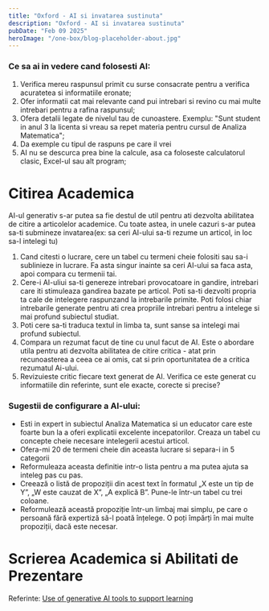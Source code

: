 ```yaml
---
title: "Oxford - AI si invatarea sustinuta"
description: "Oxford - AI si invatarea sustinuta"
pubDate: "Feb 09 2025"
heroImage: "/one-box/blog-placeholder-about.jpg"
---
```


### Ce sa ai in vedere cand folosesti AI:

1. Verifica mereu raspunsul primit cu surse consacrate pentru a verifica acuratetea si informatiile eronate;
2. Ofer informatii cat mai relevante cand pui intrebari si revino cu mai multe intrebari pentru a rafina raspunsul;
3. Ofera detalii legate de nivelul tau de cunoastere. Exemplu: "Sunt student in anul 3 la licenta si vreau sa repet materia pentru cursul de Analiza Matematica";
4. Da exemple cu tipul de raspuns pe care il vrei
5. AI nu se descurca prea bine la calcule, asa ca foloseste calculatorul clasic, Excel-ul sau alt program;

# Citirea Academica

AI-ul generativ s-ar putea sa fie destul de util pentru ati dezvolta abilitatea de citire a articolelor academice. Cu toate astea, in unele cazuri s-ar putea sa-ti submineze invatarea(ex: sa ceri AI-ului sa-ti rezume un articol, in loc sa-l intelegi tu)

1. Cand citesti o lucrare, cere un tabel cu termeni cheie folositi sau sa-i sublinieze in lucrare. Fa asta singur inainte sa ceri AI-ului sa faca asta, apoi compara cu termenii tai.
2. Cere-i AI-uliui sa-ti genereze intrebari provocatoare in gandire, intrebari care iti stimuleaza gandirea bazate pe articol. Poti sa-ti dezvolti propria ta cale de intelegere raspunzand la intrebarile primite. Poti folosi chiar intrebarile generate pentru ati crea propriile intrebari pentru a intelege si mai profund subiectul studiat.
3. Poti cere sa-ti traduca textul in limba ta, sunt sanse sa intelegi mai profund subiectul.
4. Compara un rezumat facut de tine cu unul facut de AI. Este o abordare utila pentru ati dezvolta abilitatea de citire critica - atat prin recunoasterea a ceea ce ai omis, cat si prin oportunitatea de a critica rezumatul Ai-ului.
5. Revizuieste critic fiecare text generat de AI. Verifica ce este generat cu informatiile din referinte, sunt ele exacte, corecte si precise?

### Sugestii de configurare a AI-ului:

-   Esti in expert in subiectul Analiza Matematica si un educator care este foarte bun la a oferi explicatii excelente incepatorilor. Creaza un tabel cu concepte cheie necesare intelegerii acestui articol.
-   Ofera-mi 20 de termeni cheie din aceasta lucrare si separa-i in 5 categorii
-   Reformuleaza aceasta definitie intr-o lista pentru a ma putea ajuta sa inteleg pas cu pas.
-   Creează o listă de propoziții din acest text în formatul „X este un tip de Y”, „W este cauzat de X”, „A explică B”. Pune-le într-un tabel cu trei coloane.
-   Reformulează această propoziție într-un limbaj mai simplu, pe care o persoană fără expertiză să-l poată înțelege. O poți împărți în mai multe propoziții, dacă este necesar.

# Scrierea Academica si Abilitati de Prezentare

Referinte:
[Use of generative AI tools to support learning](https://www.ox.ac.uk/students/academic/guidance/skills/ai-study)
